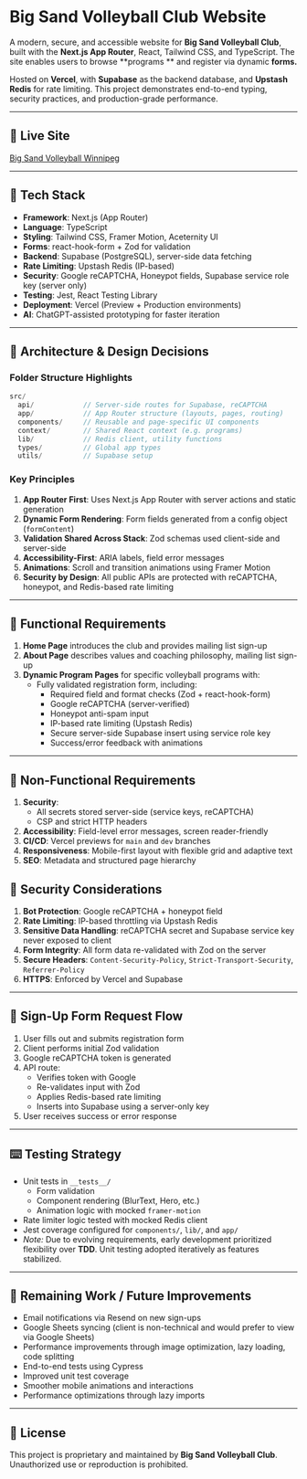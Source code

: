 # Big Sand Volleyball Club Website

A modern, secure, and accessible website for **Big Sand Volleyball Club**, built with the **Next.js App Router**, React, Tailwind CSS, and TypeScript. The site enables users to browse \*\*programs \*\* and register via dynamic **forms.**

Hosted on **Vercel**, with **Supabase** as the backend database, and **Upstash Redis** for rate limiting. This project demonstrates end-to-end typing, security practices, and production-grade performance.

---

## 🏐 Live Site

[Big Sand Volleyball Winnipeg](https://bigsandvolleyballwinnipeg.com)

---

## 📕 Tech Stack

- **Framework**: Next.js (App Router)
- **Language**: TypeScript
- **Styling**: Tailwind CSS, Framer Motion, Aceternity UI
- **Forms**: react-hook-form + Zod for validation
- **Backend**: Supabase (PostgreSQL), server-side data fetching
- **Rate Limiting**: Upstash Redis (IP-based)
- **Security**: Google reCAPTCHA, Honeypot fields, Supabase service role key (server only)
- **Testing**: Jest, React Testing Library
- **Deployment**: Vercel (Preview + Production environments)
- **AI**: ChatGPT-assisted prototyping for faster iteration

---

## 📐 Architecture & Design Decisions

### Folder Structure Highlights

```ts
src/
  api/            // Server-side routes for Supabase, reCAPTCHA
  app/            // App Router structure (layouts, pages, routing)
  components/     // Reusable and page-specific UI components
  context/        // Shared React context (e.g. programs)
  lib/            // Redis client, utility functions
  types/          // Global app types
  utils/          // Supabase setup
```

### Key Principles

1. **App Router First**: Uses Next.js App Router with server actions and static generation
2. **Dynamic Form Rendering**: Form fields generated from a config object (`formContent`)
3. **Validation Shared Across Stack**: Zod schemas used client-side and server-side
4. **Accessibility-First**: ARIA labels, field error messages
5. **Animations**: Scroll and transition animations using Framer Motion
6. **Security by Design**: All public APIs are protected with reCAPTCHA, honeypot, and Redis-based rate limiting

---

## 📌 Functional Requirements

1. **Home Page** introduces the club and provides mailing list sign-up
2. **About Page** describes values and coaching philosophy, mailing list sign-up
3. **Dynamic Program Pages** for specific volleyball programs with:
   - Fully validated registration form, including:
     - Required field and format checks (Zod + react-hook-form)
     - Google reCAPTCHA (server-verified)
     - Honeypot anti-spam input
     - IP-based rate limiting (Upstash Redis)
     - Secure server-side Supabase insert using service role key
     - Success/error feedback with animations

---

## 📏 Non-Functional Requirements

1. **Security**:
   - All secrets stored server-side (service keys, reCAPTCHA)
   - CSP and strict HTTP headers
2. **Accessibility**: Field-level error messages, screen reader-friendly
3. **CI/CD**: Vercel previews for `main` and `dev` branches
4. **Responsiveness**: Mobile-first layout with flexible grid and adaptive text
5. **SEO**: Metadata and structured page hierarchy

## 🔐 Security Considerations

1. **Bot Protection**: Google reCAPTCHA + honeypot field
2. **Rate Limiting**: IP-based throttling via Upstash Redis
3. **Sensitive Data Handling**: reCAPTCHA secret and Supabase service key never exposed to client
4. **Form Integrity**: All form data re-validated with Zod on the server
5. **Secure Headers**: `Content-Security-Policy`, `Strict-Transport-Security`, `Referrer-Policy`
6. **HTTPS**: Enforced by Vercel and Supabase

---

## 🔴 Sign-Up Form Request Flow

1. User fills out and submits registration form
2. Client performs initial Zod validation
3. Google reCAPTCHA token is generated
4. API route:
   - Verifies token with Google
   - Re-validates input with Zod
   - Applies Redis-based rate limiting
   - Inserts into Supabase using a server-only key
5. User receives success or error response

---

## ⌨️ Testing Strategy

- Unit tests in `__tests__/`
  - Form validation
  - Component rendering (BlurText, Hero, etc.)
  - Animation logic with mocked `framer-motion`
- Rate limiter logic tested with mocked Redis client
- Jest coverage configured for `components/`, `lib/`, and `app/`
- *Note:* Due to evolving requirements, early development prioritized flexibility over **TDD**. Unit testing adopted iteratively as features stabilized.

---

## 🚀 Remaining Work / Future Improvements

- Email notifications via Resend on new sign-ups
- Google Sheets syncing (client is non-technical and would prefer to view via Google Sheets)
- Performance improvements through image optimization, lazy loading, code splitting
- End-to-end tests using Cypress
- Improved unit test coverage
- Smoother mobile animations and interactions
- Performance optimizations through lazy imports

---

## 📄 License

This project is proprietary and maintained by **Big Sand Volleyball Club**. Unauthorized use or reproduction is prohibited.

